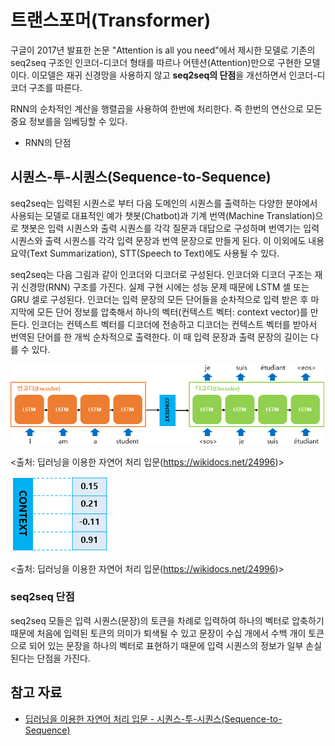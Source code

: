 # 트랜스포머(Transformer)

구글이 2017년 발표한 논문 "Attention is all you need"에서 제시한 모델로 기존의 seq2seq 구조인 인코더-디코더 형태를 따르나 어텐션(Attention)만으로 구현한 모델이다.
이모델은 재귀 신경망을 사용하지 않고 **seq2seq의 단점**을 개선하면서 인코더-디코더 구조를 따른다. 

RNN의 순차적인 계산을 행렬곱을 사용하여 한번에 처리한다. 즉 한번의 연산으로 모든 중요 정보를을 임베딩할 수 있다. 

* RNN의 단점 


## 시퀀스-투-시퀀스(Sequence-to-Sequence)

seq2seq는 입력된 시퀀스로 부터 다음 도메인의 시퀀스를 출력하는 다양한 분야에서 사용되는 모델로 대표적인 예가 챗봇(Chatbot)과 기계 번역(Machine Translation)으로 챗봇은 입력 시퀀스와 출력 시퀀스를 각각 질문과 대답으로 구성하며 번역기는 입력 시퀀스와 출력 시퀀스를 각각 입력 문장과 번역 문장으로 만들게 된다. 이 이외에도 
내용 요약(Text Summarization), STT(Speech to Text)에도 사용될 수 있다.

seq2seq는 다음 그림과 같이 인코더와 디코더로 구성된다. 인코더와 디코더 구조는 재귀 신경망(RNN) 구조를 가진다. 실제 구현 시에는 성능 문제 때문에 LSTM 셀 또는 GRU 셀로 구성된다. 
인코더는 입력 문장의 모든 단어들을 순차적으로 입력 받은 후 마지막에 모든 단어 정보를 압축해서 하나의 벡터(컨텍스트 벡터: context vector)를 만든다. 
인코더는 컨텍스트 벡터를 디코더에 전송하고 디코더는 컨텍스트 벡터를 받아서 번역된 단어를 한 개씩 순차적으로 출력한다. 이 때 입력 문장과 출력 문장의 길이는 다를 수 있다.   

![seq2seq](./seq2seqmodel.png)

<출처: 딥러닝을 이용한 자연어 처리 입문(https://wikidocs.net/24996)>




 

![context_vector](./context_vector.png)

<출처: 딥러닝을 이용한 자연어 처리 입문(https://wikidocs.net/24996)>



### seq2seq 단점

seq2seq 모들은 입력 시퀀스(문장)의 토큰을 차례로 입력하여 하나의 벡터로 
압축하기 때문에 처음에 입력된 토큰의 의미가 퇴색될 수 있고 문장이 수십 개에서 수백 개이 토큰으로 되어 있는 문장을 하나의 벡터로 표현하기 때문에 입력 시퀀스의 정보가 일부 손실된다는 단점을 가진다. 
 





## 참고 자료

* [딥러닝을 이용한 자연어 처리 입문 - 시퀀스-투-시퀀스(Sequence-to-Sequence)](https://wikidocs.net/24996)